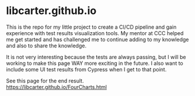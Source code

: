 # libcarter.github.io
This is the repo for my little project to create a CI/CD pipeline and gain experience with test results visualization tools.
My mentor at CCC helped me get started and has challenged me to continue adding to my knowledge and also to share the knowledge.

It is not very interesting because the tests are always passing, but I will be working to make this page WAY more exciting in the future.  I also want to include some UI test results from Cypress when I get to that point.

See this page for the end result.  
https://libcarter.github.io/FourCharts.html
